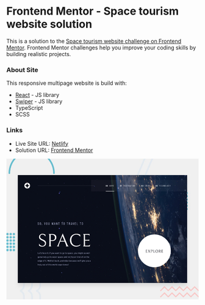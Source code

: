 # Frontend Mentor - Space tourism website solution

This is a solution to the [Space tourism website challenge on Frontend Mentor](https://www.frontendmentor.io/challenges/space-tourism-multipage-website-gRWj1URZ3). Frontend Mentor challenges help you improve your coding skills by building realistic projects. 

### About Site

This responsive multipage website is build with:

- [React](https://reactjs.org/) - JS library
- [Swiper](https://swiperjs.com/) - JS library
- TypeScript
- SCSS

### Links

- Live Site URL: [Netlify](https://discover-the-space.netlify.app/)
- Solution URL: [Frontend Mentor](https://www.frontendmentor.io/solutions/space-tourism-website-WY_S66t-0P)

![This is an image](desktop-preview.jpg)

